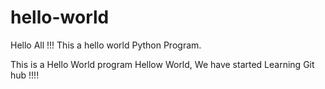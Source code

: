 # hello-world

Hello All !!!
This a hello world Python Program.


This is a Hello World program
Hellow World, We have started Learning Git hub !!!!

